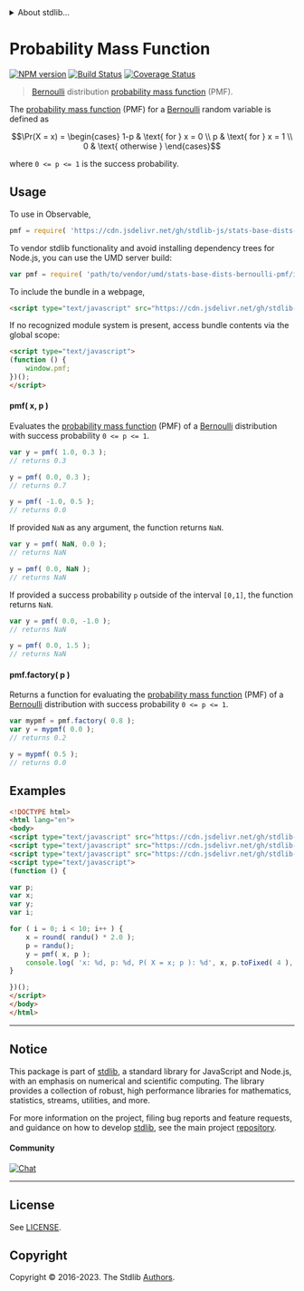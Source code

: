 <!--

@license Apache-2.0

Copyright (c) 2018 The Stdlib Authors.

Licensed under the Apache License, Version 2.0 (the "License");
you may not use this file except in compliance with the License.
You may obtain a copy of the License at

   http://www.apache.org/licenses/LICENSE-2.0

Unless required by applicable law or agreed to in writing, software
distributed under the License is distributed on an "AS IS" BASIS,
WITHOUT WARRANTIES OR CONDITIONS OF ANY KIND, either express or implied.
See the License for the specific language governing permissions and
limitations under the License.

-->


<details>
  <summary>
    About stdlib...
  </summary>
  <p>We believe in a future in which the web is a preferred environment for numerical computation. To help realize this future, we've built stdlib. stdlib is a standard library, with an emphasis on numerical and scientific computation, written in JavaScript (and C) for execution in browsers and in Node.js.</p>
  <p>The library is fully decomposable, being architected in such a way that you can swap out and mix and match APIs and functionality to cater to your exact preferences and use cases.</p>
  <p>When you use stdlib, you can be absolutely certain that you are using the most thorough, rigorous, well-written, studied, documented, tested, measured, and high-quality code out there.</p>
  <p>To join us in bringing numerical computing to the web, get started by checking us out on <a href="https://github.com/stdlib-js/stdlib">GitHub</a>, and please consider <a href="https://opencollective.com/stdlib">financially supporting stdlib</a>. We greatly appreciate your continued support!</p>
</details>

# Probability Mass Function

[![NPM version][npm-image]][npm-url] [![Build Status][test-image]][test-url] [![Coverage Status][coverage-image]][coverage-url] <!-- [![dependencies][dependencies-image]][dependencies-url] -->

> [Bernoulli][bernoulli-distribution] distribution [probability mass function][pmf] (PMF).

<section class="intro">

The [probability mass function][pmf] (PMF) for a [Bernoulli][bernoulli-distribution] random variable is defined as

<!-- <equation class="equation" label="eq:bernoulli_pmf" align="center" raw="\Pr(X = x) = \begin{cases} 1-p & \text{ for } x = 0 \\ p & \text{ for } x = 1 \\ 0 & \text{ otherwise } \end{cases}" alt="Probability mass function (PMF) for a Bernoulli distribution."> -->

```math
\Pr(X = x) = \begin{cases} 1-p & \text{ for } x = 0 \\ p & \text{ for } x = 1 \\ 0 & \text{ otherwise } \end{cases}
```

<!-- <div class="equation" align="center" data-raw-text="\Pr(X = x) = \begin{cases} 1-p &amp; \text{ for } x = 0 \\ p &amp; \text{ for } x = 1 \\ 0 &amp; \text{ otherwise } \end{cases}" data-equation="eq:bernoulli_pmf">
    <img src="https://cdn.jsdelivr.net/gh/stdlib-js/stdlib@591cf9d5c3a0cd3c1ceec961e5c49d73a68374cb/lib/node_modules/@stdlib/stats/base/dists/bernoulli/pmf/docs/img/equation_bernoulli_pmf.svg" alt="Probability mass function (PMF) for a Bernoulli distribution.">
    <br>
</div> -->

<!-- </equation> -->

where `0 <= p <= 1` is the success probability.

</section>

<!-- /.intro -->



<section class="usage">

## Usage

To use in Observable,

```javascript
pmf = require( 'https://cdn.jsdelivr.net/gh/stdlib-js/stats-base-dists-bernoulli-pmf@v0.1.0-umd/browser.js' )
```

To vendor stdlib functionality and avoid installing dependency trees for Node.js, you can use the UMD server build:

```javascript
var pmf = require( 'path/to/vendor/umd/stats-base-dists-bernoulli-pmf/index.js' )
```

To include the bundle in a webpage,

```html
<script type="text/javascript" src="https://cdn.jsdelivr.net/gh/stdlib-js/stats-base-dists-bernoulli-pmf@v0.1.0-umd/browser.js"></script>
```

If no recognized module system is present, access bundle contents via the global scope:

```html
<script type="text/javascript">
(function () {
    window.pmf;
})();
</script>
```

#### pmf( x, p )

Evaluates the [probability mass function][pmf] (PMF) of a [Bernoulli][bernoulli-distribution] distribution with success probability `0 <= p <= 1`.

```javascript
var y = pmf( 1.0, 0.3 );
// returns 0.3

y = pmf( 0.0, 0.3 );
// returns 0.7

y = pmf( -1.0, 0.5 );
// returns 0.0
```

If provided `NaN` as any argument, the function returns `NaN`.

```javascript
var y = pmf( NaN, 0.0 );
// returns NaN

y = pmf( 0.0, NaN );
// returns NaN
```

If provided a success probability `p` outside of the interval `[0,1]`, the function returns `NaN`.

```javascript
var y = pmf( 0.0, -1.0 );
// returns NaN

y = pmf( 0.0, 1.5 );
// returns NaN
```

#### pmf.factory( p )

Returns a function for evaluating the [probability mass function][pmf] (PMF) of a [Bernoulli][bernoulli-distribution] distribution with success probability `0 <= p <= 1`.

```javascript
var mypmf = pmf.factory( 0.8 );
var y = mypmf( 0.0 );
// returns 0.2

y = mypmf( 0.5 );
// returns 0.0
```

</section>

<!-- /.usage -->

<section class="examples">

## Examples

<!-- eslint no-undef: "error" -->

```html
<!DOCTYPE html>
<html lang="en">
<body>
<script type="text/javascript" src="https://cdn.jsdelivr.net/gh/stdlib-js/random-base-randu@umd/browser.js"></script>
<script type="text/javascript" src="https://cdn.jsdelivr.net/gh/stdlib-js/math-base-special-round@umd/browser.js"></script>
<script type="text/javascript" src="https://cdn.jsdelivr.net/gh/stdlib-js/stats-base-dists-bernoulli-pmf@v0.1.0-umd/browser.js"></script>
<script type="text/javascript">
(function () {

var p;
var x;
var y;
var i;

for ( i = 0; i < 10; i++ ) {
    x = round( randu() * 2.0 );
    p = randu();
    y = pmf( x, p );
    console.log( 'x: %d, p: %d, P( X = x; p ): %d', x, p.toFixed( 4 ), y.toFixed( 4 ) );
}

})();
</script>
</body>
</html>
```

</section>

<!-- /.examples -->

<!-- Section for related `stdlib` packages. Do not manually edit this section, as it is automatically populated. -->

<section class="related">

</section>

<!-- /.related -->

<!-- Section for all links. Make sure to keep an empty line after the `section` element and another before the `/section` close. -->


<section class="main-repo" >

* * *

## Notice

This package is part of [stdlib][stdlib], a standard library for JavaScript and Node.js, with an emphasis on numerical and scientific computing. The library provides a collection of robust, high performance libraries for mathematics, statistics, streams, utilities, and more.

For more information on the project, filing bug reports and feature requests, and guidance on how to develop [stdlib][stdlib], see the main project [repository][stdlib].

#### Community

[![Chat][chat-image]][chat-url]

---

## License

See [LICENSE][stdlib-license].


## Copyright

Copyright &copy; 2016-2023. The Stdlib [Authors][stdlib-authors].

</section>

<!-- /.stdlib -->

<!-- Section for all links. Make sure to keep an empty line after the `section` element and another before the `/section` close. -->

<section class="links">

[npm-image]: http://img.shields.io/npm/v/@stdlib/stats-base-dists-bernoulli-pmf.svg
[npm-url]: https://npmjs.org/package/@stdlib/stats-base-dists-bernoulli-pmf

[test-image]: https://github.com/stdlib-js/stats-base-dists-bernoulli-pmf/actions/workflows/test.yml/badge.svg?branch=v0.1.0
[test-url]: https://github.com/stdlib-js/stats-base-dists-bernoulli-pmf/actions/workflows/test.yml?query=branch:v0.1.0

[coverage-image]: https://img.shields.io/codecov/c/github/stdlib-js/stats-base-dists-bernoulli-pmf/main.svg
[coverage-url]: https://codecov.io/github/stdlib-js/stats-base-dists-bernoulli-pmf?branch=main

<!--

[dependencies-image]: https://img.shields.io/david/stdlib-js/stats-base-dists-bernoulli-pmf.svg
[dependencies-url]: https://david-dm.org/stdlib-js/stats-base-dists-bernoulli-pmf/main

-->

[chat-image]: https://img.shields.io/gitter/room/stdlib-js/stdlib.svg
[chat-url]: https://app.gitter.im/#/room/#stdlib-js_stdlib:gitter.im

[stdlib]: https://github.com/stdlib-js/stdlib

[stdlib-authors]: https://github.com/stdlib-js/stdlib/graphs/contributors

[umd]: https://github.com/umdjs/umd
[es-module]: https://developer.mozilla.org/en-US/docs/Web/JavaScript/Guide/Modules

[deno-url]: https://github.com/stdlib-js/stats-base-dists-bernoulli-pmf/tree/deno
[umd-url]: https://github.com/stdlib-js/stats-base-dists-bernoulli-pmf/tree/umd
[esm-url]: https://github.com/stdlib-js/stats-base-dists-bernoulli-pmf/tree/esm
[branches-url]: https://github.com/stdlib-js/stats-base-dists-bernoulli-pmf/blob/main/branches.md

[stdlib-license]: https://raw.githubusercontent.com/stdlib-js/stats-base-dists-bernoulli-pmf/main/LICENSE

[bernoulli-distribution]: https://en.wikipedia.org/wiki/Bernoulli_distribution

[pmf]: https://en.wikipedia.org/wiki/Probability_mass_function

</section>

<!-- /.links -->

